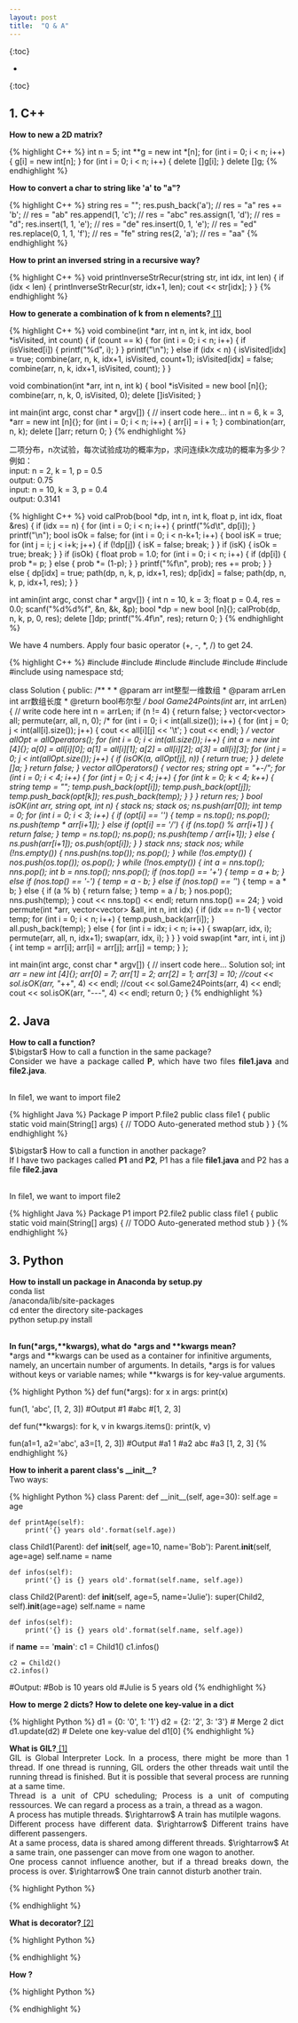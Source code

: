 ```yaml
---
layout: post
title:  "Q & A"
---
```

<script type="text/x-mathjax-config">
MathJax.Hub.Config({
  tex2jax: {
    inlineMath: [['$','$'], ['\\(','\\)']],
    processEscapes: true
  }
});
</script>
<script src="https://cdnjs.cloudflare.com/ajax/libs/mathjax/2.7.0/MathJax.js?config=TeX-AMS-MML_HTMLorMML" type="text/javascript"></script>


{:toc}

* 
{:toc}


<style>
table {
  border-collapse: collapse;
  border: 1px solid black;
  margin: 0 auto;
} 

th,td {
  border: 1px solid black;
  text-align: center;
  padding: 20px;
}

table.a {
  table-layout: auto;
  width: 180px;  
}

table.b {
  table-layout: fixed;
  width: 600px;  
}

table.c {
  table-layout: auto;
  width: 100%;  
}

table.d {
  table-layout: fixed;
  width: 100%;  
}
</style>


## 1. C++
<p align="justify">
<b>How to new a 2D matrix?</b><br>
</p>
{% highlight C++ %}
int n = 5;
int **g = new int *[n];
for (int i = 0; i < n; i++)
{
    g[i] = new int[n];
}
for (int i = 0; i < n; i++)
{
    delete []g[i];
}
delete []g;
{% endhighlight %}

<p align="justify">
<b>How to convert a char to string like 'a' to "a"?</b><br>
</p>
{% highlight C++ %}
string res = "";
res.push_back('a');  // res = "a"
res += 'b';  // res = "ab"
res.append(1, 'c');  // res = "abc"
res.assign(1, 'd');  // res = "d";
res.insert(1, 1, 'e');  // res = "de"
res.insert(0, 1, 'e');  // res = "ed"
res.replace(0, 1, 1, 'f');  // res = "fe"
string res(2, 'a');  // res = "aa"
{% endhighlight %}

<p align="justify">
<b>How to print an inversed string in a recursive way?</b><br>
</p>
{% highlight C++ %}
void printInverseStrRecur(string str, int idx, int len)
{
    if (idx < len)
    {
        printInverseStrRecur(str, idx+1, len);
        cout << str[idx];
    }
}
{% endhighlight %}

<p align="justify">
<b>How to generate a combination of k from n elements?</b><a href="https://stackoverflow.com/questions/9430568/generating-combinations-in-c"> [1]</a>
</p>
{% highlight C++ %}
void combine(int *arr, int n, int k, int idx,
             bool *isVisited, int count)
{
    if (count == k)
    {
        for (int i = 0; i < n; i++)
        {
            if (isVisited[i]) { printf("%d", i); }
        }
        printf("\n");
    }
    else if (idx < n)
    {
        isVisited[idx] = true;
        combine(arr, n, k, idx+1, isVisited, count+1);
        isVisited[idx] = false;
        combine(arr, n, k, idx+1, isVisited, count);
    }
}

void combination(int *arr, int n, int k)
{
    bool *isVisited = new bool [n]{};
    combine(arr, n, k, 0, isVisited, 0);
    delete []isVisited;
}

int main(int argc, const char * argv[]) {
    // insert code here...
    int n = 6, k = 3, *arr = new int [n]{};
    for (int i = 0; i < n; i++) { arr[i] = i + 1; }
    combination(arr, n, k);
    delete []arr;
    return 0;
}
{% endhighlight %}

<p align="justify">
二项分布，n次试验，每次试验成功的概率为p，求问连续k次成功的概率为多少？<br>
例如：<br>
input: n = 2, k = 1, p = 0.5<br>
output: 0.75<br>
input: n = 10, k = 3, p = 0.4<br>
output: 0.3141
</p>
{% highlight C++ %}
void calProb(bool *dp, int n, int k, float p, int idx, float &res)
{
    if (idx == n)
    {
        for (int i = 0; i < n; i++) { printf("%d\t", dp[i]); }
        printf("\n");
        bool isOk = false;
        for (int i = 0; i < n-k+1; i++)
        {
            bool isK = true;
            for (int j = i; j < i+k; j++)
            {
                if (!dp[j])
                {
                    isK = false;
                    break;
                }
            }
            if (isK)
            {
                isOk = true;
                break;
            }
        }
        if (isOk)
        {
            float prob = 1.0;
            for (int i = 0; i < n; i++)
            {
                if (dp[i]) { prob *= p; }
                else { prob *= (1-p); }
            }
            printf("%f\n", prob);
            res += prob;
        }
    }
    else
    {
        dp[idx] = true;
        path(dp, n, k, p, idx+1, res);
        dp[idx] = false;
        path(dp, n, k, p, idx+1, res);
    }
}

int amin(int argc, const char * argv[])
{
    int n = 10, k = 3;
    float p = 0.4, res = 0.0;
    scanf("%d%d%f", &n, &k, &p);
    bool *dp = new bool [n]{};
    calProb(dp, n, k, p, 0, res);
    delete []dp;
    printf("%.4f\n", res);
    return 0;
}
{% endhighlight %}

<p align="justify">
We have 4 numbers. Apply four basic operator (+, -, *, /) to get 24.
</p>
{% highlight C++ %}
#include<iostream>
#include<string>
#include<vector>
#include<stack>
#include<queue>
#include<cmath>
#include<iomanip>
using namespace std;


class Solution {
public:
    /**
     *
     * @param arr int整型一维数组
     * @param arrLen int arr数组长度
     * @return bool布尔型
     */
    bool Game24Points(int* arr, int arrLen) {
        // write code here
        int n = arrLen;
        if (n != 4) { return false; }
        vector<vector<int>> all;
        permute(arr, all, n, 0);
        /*
        for (int i = 0; i < int(all.size()); i++)
        {
            for (int j = 0; j < int(all[i].size()); j++)
            {
                cout << all[i][j] << '\t';
            }
            cout << endl;
        }
        */
        vector<string> allOpt = allOperators();
        for (int i = 0; i < int(all.size()); i++)
        {
            int *a = new int [4]{};
            a[0] = all[i][0];
            a[1] = all[i][1];
            a[2] = all[i][2];
            a[3] = all[i][3];
            for (int j = 0; j < int(allOpt.size()); j++)
            {
                if (isOK(a, allOpt[j], n))
                {
                    return true;
                }
            }
            delete []a;
        }
        return false;
    }
    vector<string> allOperators()
    {
        vector<string> res;
        string opt = "+-*/";
        for (int i = 0; i < 4; i++)
        {
            for (int j = 0; j < 4; j++)
            {
                for (int k = 0; k < 4; k++)
                {
                    string temp = "";
                    temp.push_back(opt[i]);
                    temp.push_back(opt[j]);
                    temp.push_back(opt[k]);
                    res.push_back(temp);
                }
            }
        }
        return res;
    }
    bool isOK(int *arr, string opt, int n)
    {
        stack<int> ns;
        stack<char> os;
        ns.push(arr[0]);
        int temp = 0;
        for (int i = 0; i < 3; i++)
        {
            if (opt[i] == '*')
            {
                temp = ns.top();
                ns.pop();
                ns.push(temp * arr[i+1]);
            }
            else if (opt[i] == '/')
            {
                if (ns.top() % arr[i+1] ) { return false; }
                temp = ns.top();
                ns.pop();
                ns.push(temp / arr[i+1]);
            }
            else
            {
                ns.push(arr[i+1]);
                os.push(opt[i]);
            }
        }
        stack<int> nns;
        stack<char> nos;
        while (!ns.empty())
        {
            nns.push(ns.top());
            ns.pop();
        }
        while (!os.empty())
        {
            nos.push(os.top());
            os.pop();
        }
        while (!nos.empty())
        {
            int a = nns.top();
            nns.pop();
            int b = nns.top();
            nns.pop();
            if (nos.top() == '+') { temp = a + b; }
            else if (nos.top() == '-') { temp = a - b; }
            else if (nos.top() == '*') { temp = a * b; }
            else
            {
                if (a % b) { return false; }
                temp = a / b;
            }
            nos.pop();
            nns.push(temp);
        }
        cout << nns.top() << endl;
        return nns.top() == 24;
    }
    void permute(int *arr, vector<vector<int>> &all, int n, int idx)
    {
        if (idx == n-1)
        {
            vector<int> temp;
            for (int i = 0; i < n; i++)
            {
                temp.push_back(arr[i]);
            }
            all.push_back(temp);
        }
        else
        {
            for (int i = idx; i < n; i++)
            {
                swap(arr, idx, i);
                permute(arr, all, n, idx+1);
                swap(arr, idx, i);
            }
        }
    }
    void swap(int *arr, int i, int j)
    {
        int temp = arr[i];
        arr[i] = arr[j];
        arr[j] = temp;
    }
};


int main(int argc, const char * argv[]) {
    // insert code here...
    Solution sol;
    int *arr = new int [4]{};
    arr[0] = 7;
    arr[1] = 2;
    arr[2] = 1;
    arr[3] = 10;
    //cout << sol.isOK(arr, "*++", 4) << endl;
    //cout << sol.Game24Points(arr, 4) << endl;
    cout << sol.isOK(arr, "---", 4) << endl;
    return 0;
}
{% endhighlight %}


## 2. Java
<p align="justify">
<b>How to call a function?</b><br>
$\bigstar$ How to call a function in the same package?<br>
Consider we have a package called <b>P</b>, which have two files <b>file1.java</b> and <b>file2.java</b>.<br><br>

In file1, we want to import file2
</p>
{% highlight Java %}
Package P
import P.file2
public class file1 {
	public static void main(String[] args) {
		// TODO Auto-generated method stub
	}
}
{% endhighlight %}

<p align="justify">
$\bigstar$ How to call a function in another package?<br>
If I have two packages called <b>P1</b> and <b>P2</b>, P1 has a file <b>file1.java</b> and P2 has a file <b>file2.java</b><br><br>

In file1, we want to import file2
</p>
{% highlight Java %}
Package P1
import P2.file2
public class file1 {
	public static void main(String[] args) {
		// TODO Auto-generated method stub
	}
}
{% endhighlight %}

## 3. Python
<p align="justify">
<b>How to install un package in Anaconda by setup.py</b><br>
conda list<br>
/anaconda/lib/site-packages<br>
cd enter the directory site-packages<br>
python setup.py install<br><br>

<b>In fun(*args,**kwargs), what do *args and **kwargs mean?</b><br>
*args and **kwargs can be used as a container for infinitive arguments, namely, an uncertain number of arguments. In details, *args is for values without keys or variable names; while **kwargs is for key-value arguments.
</p>
{% highlight Python %}
def fun(*args):
    for x in args:
        print(x)

fun(1, 'abc', [1, 2, 3])
#Output
#1
#abc
#[1, 2, 3]

def fun(**kwargs):
    for k, v in kwargs.items():
        print(k, v)

fun(a1=1, a2='abc', a3=[1, 2, 3])
#Output
#a1 1
#a2 abc
#a3 [1, 2, 3]
{% endhighlight %}

<p align="justify">
<b>How to inherit a parent class's __init__?</b><br>
Two ways:<br>
</p>
{% highlight Python %}
class Parent:
    def __init__(self, age=30):
        self.age = age

    def printAge(self):
        print('{} years old'.format(self.age))


class Child1(Parent):
    def __init__(self, age=10, name='Bob'):
        Parent.__init__(self, age=age)
        self.name = name

    def infos(self):
        print('{} is {} years old'.format(self.name, self.age))


class Child2(Parent):
    def __init__(self, age=5, name='Julie'):
        super(Child2, self).__init__(age=age)
        self.name = name

    def infos(self):
        print('{} is {} years old'.format(self.name, self.age))


if __name__ == '__main__':
    c1 = Child1()
    c1.infos()
    
    c2 = Child2()
    c2.infos()

#Output:
#Bob is 10 years old
#Julie is 5 years old
{% endhighlight %}

<p align="justify">
<b>How to merge 2 dicts? How to delete one key-value in a dict</b><br>
</p>
{% highlight Python %}
d1 = {0: '0', 1: '1'}
d2 = {2: '2', 3: '3'}
# Merge 2 dict
d1.update(d2)
# Delete one key-value
del d1[0]
{% endhighlight %}

<p align="justify">
<b>What is GIL?</b><a href="https://www.zhihu.com/question/25532384"> [1]</a><br>
GIL is Global Interpreter Lock. In a process, there might be more than 1 thread. If one thread is running, GIL orders the other threads wait until the running thread is finished. But it is possible that several process are running at a same time.<br>
Thread is a unit of CPU scheduling; Process is a unit of computing ressources. We can regard a process as a train, a thread as a wagon.<br>
A process has mutiple threads. $\rightarrow$ A train has mutilple wagons.<br>
Different process have different data. $\rightarrow$ Different trains have different passengers.<br>
At a same process, data is shared among different threads. $\rightarrow$ At a same train, one passenger can move from one wagon to another.<br>
One process cannot influence another, but if a thread breaks down, the process is over. $\rightarrow$ One train cannot disturb another train.
</p>
{% highlight Python %}

{% endhighlight %}

<p align="justify">
<b>What is decorator?</b><a href="https://foofish.net/python-decorator.html"> [2]</a><br>
</p>
{% highlight Python %}

{% endhighlight %}


<p align="justify">
<b>How ?</b><br>
</p>
{% highlight Python %}

{% endhighlight %}